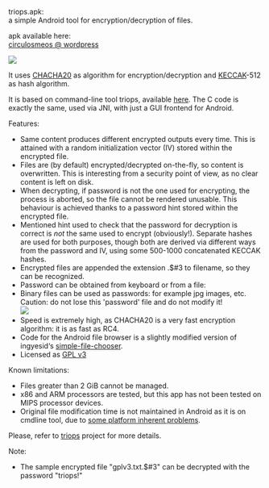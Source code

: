 triops.apk:   
a simple Android tool for encryption/decryption of files.   

apk available here:   
[circulosmeos @ wordpress](http://wp.me/p2FmmK-8T)

![](https://circulosmeos.files.wordpress.com/2015/09/triops-apk1.png)

It uses [CHACHA20](http://en.wikipedia.org/wiki/Salsa20#ChaCha_variant) as algorithm for encryption/decryption and [KECCAK](http://en.wikipedia.org/wiki/SHA-3)-512 as hash algorithm.   

It is based on command-line tool triops, available [here](https://www.github.com/circulosmeos/triops). The C code is exactly the same, used via JNI, with just a GUI frontend for Android.   

Features:   

* Same content produces different encrypted outputs every time. This is attained with a random initialization vector (IV) stored within the encrypted file.
* Files are (by default) encrypted/decrypted on-the-fly, so content is overwritten. This is interesting from a security point of view, as no clear content is left on disk.
* When decrypting, if password is not the one used for encrypting, the process is aborted, so the file cannot be rendered unusable. This behaviour is achieved thanks to a password hint stored within the encrypted file.
* Mentioned hint used to check that the password for decryption is correct is *not* the same used to encrypt (obviously!). Separate hashes are used for both purposes, though both are derived via different ways from the password and IV, using some 500-1000 concatenated KECCAK hashes.
* Encrypted files are appended the extension .$#3 to filename, so they can be recognized.
* Password can be obtained from keyboard or from a file:
* Binary files can be used as passwords: for example jpg images, etc. Caution: do not lose this 'password' file and do not modify it!   
![](https://circulosmeos.files.wordpress.com/2015/09/triops-apk-file_as_password.png)
* Speed is extremely high, as CHACHA20 is a very fast encryption algorithm: it is as fast as RC4.
* Code for the Android file browser is a slightly modified version of ingyesid‘s [simple-file-chooser](https://github.com/ingyesid/simple-file-chooser).
* Licensed as [GPL v3](http://www.gnu.org/licenses/gpl-3.0.html)

Known limitations:   

* Files greater than 2 GiB cannot be managed.
* x86 and ARM processors are tested, but this app has not been tested on MIPS processor devices.   
* Original file modification time is not maintained in Android as it is on cmdline tool, due to [some platform inherent problems](https://code.google.com/p/android/issues/detail?id=18624).
   
   
   
Please, refer to [triops](https://www.github.com/circulosmeos/triops) project for more details.
   
   

Note:   
* The sample encrypted file "gplv3.txt.$#3" can be decrypted with the password "triops!"   


